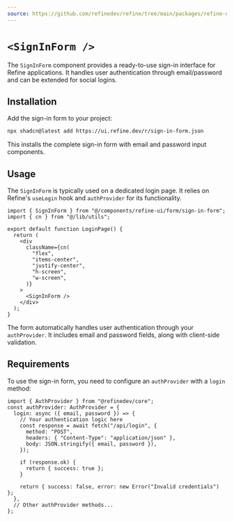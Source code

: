 ```yaml
---
source: https://github.com/refinedev/refine/tree/main/packages/refine-ui/registry/new-york/refine-ui/form/sign-in-form.tsx
---
```


# `<SignInForm />`

The `SignInForm` component provides a ready-to-use sign-in interface for Refine applications. It handles user authentication through email/password and can be extended for social logins.

## Installation

Add the sign-in form to your project:

```bash
npx shadcn@latest add https://ui.refine.dev/r/sign-in-form.json
```

This installs the complete sign-in form with email and password input components.

## Usage

The `SignInForm` is typically used on a dedicated login page. It relies on Refine's `useLogin` hook and `authProvider` for its functionality.

```tsx
import { SignInForm } from "@/components/refine-ui/form/sign-in-form";
import { cn } from "@/lib/utils";

export default function LoginPage() {
  return (
    <div
      className={cn(
        "flex",
        "items-center",
        "justify-center",
        "h-screen",
        "w-screen",
      )}
    >
      <SignInForm />
    </div>
  );
}
```

The form automatically handles user authentication through your `authProvider`. It includes email and password fields, along with client-side validation.

## Requirements

To use the sign-in form, you need to configure an `authProvider` with a `login` method:

```tsx
import { AuthProvider } from "@refinedev/core";
const authProvider: AuthProvider = {
  login: async ({ email, password }) => {
    // Your authentication logic here
    const response = await fetch("/api/login", {
      method: "POST",
      headers: { "Content-Type": "application/json" },
      body: JSON.stringify({ email, password }),
    });

    if (response.ok) {
      return { success: true };
    }

    return { success: false, error: new Error("Invalid credentials") };
  },
  // Other authProvider methods...
};
```
